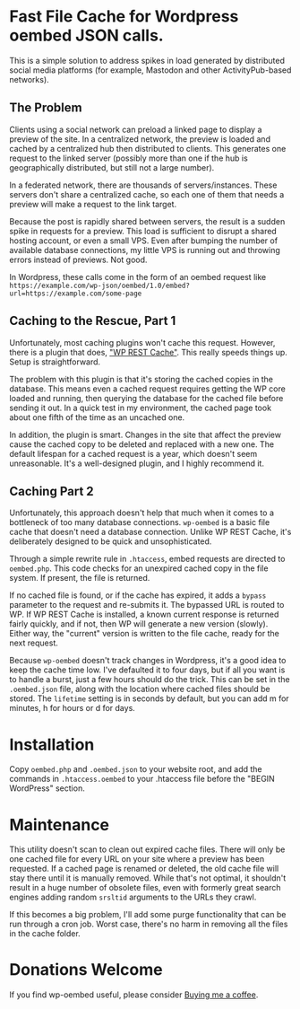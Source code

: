 # Fast File Cache for Wordpress oembed JSON calls.

This is a simple solution to address spikes in load generated by distributed social
media platforms (for example, Mastodon and other ActivityPub-based networks).

## The Problem

Clients using a social network can preload a linked page to display a preview of the site.
In a centralized network, the preview is loaded and cached by a centralized hub then
distributed to clients. This generates one request to the linked server
(possibly more than one if the hub is geographically distributed, but still not a large number).

In a federated network, there are thousands of servers/instances. These servers don't share a
centralized cache, so each one of them that needs a preview will make a request to the link target.

Because the post is rapidly shared between servers, the result is a sudden spike in requests for 
a preview. This load is sufficient to disrupt a shared hosting account, or even a small VPS. 
Even after bumping the number of available database connections, 
my little VPS is running out and throwing errors instead of previews. Not good.

In Wordpress, these calls come in the form of an oembed request like 
`https://example.com/wp-json/oembed/1.0/embed?url=https://example.com/some-page`

## Caching to the Rescue, Part 1

Unfortunately, most caching plugins won't cache this request. However, there is a plugin that
does, ["WP REST Cache"](https://wordpress.org/plugins/wp-rest-cache/). 
This really speeds things up. Setup is straightforward.

The problem with this plugin is that it's storing the cached copies in the database. 
This means even a cached request requires getting the WP core loaded and running, 
then querying the database for the cached file before sending it out. 
In a quick test in my environment, 
the cached page took about one fifth of the time as an uncached one.

In addition, the plugin is smart. Changes in the site that affect the preview 
cause the cached copy to be deleted and replaced with a new one. 
The default lifespan for a cached request is a year, which doesn't seem unreasonable.
It's a well-designed plugin, and I highly recommend it.

## Caching Part 2

Unfortunately, this approach doesn't help that much when it comes to a bottleneck of 
too many database connections. 
`wp-oembed` is a basic file cache that doesn't need a database connection.
Unlike WP REST Cache, it's deliberately designed to be quick and unsophisticated.

Through a simple rewrite rule in `.htaccess`, embed requests are directed to `oembed.php`.
This code checks for an unexpired cached copy in the file system. If present,
the file is returned.

If no cached file is found, or if the cache has expired,
it adds a `bypass` parameter to the request and re-submits it.
The bypassed URL is routed to WP. 
If WP REST Cache is installed, a known current response is returned fairly quickly, 
and if not, then WP will generate a new version (slowly).
Either way, the "current" version is written to the file cache, ready for the next request.

Because `wp-oembed` doesn't track changes in Wordpress,
it's a good idea to keep the cache time low.
I've defaulted it to four days, but if all you want is to handle a burst,
just a few hours should do the trick.
This can be set in the `.oembed.json` file, along with the location where cached files 
should be stored. The `lifetime` setting is in seconds by default, but you can add m for minutes,
h for hours or d for days.

# Installation

Copy `oembed.php` and `.oembed.json` to your website root, and add the commands in `.htaccess.oembed`
to your .htaccess file before the "BEGIN WordPress" section.

# Maintenance

This utility doesn't scan to clean out expired cache files.
There will only be one cached file for every URL on your site where a preview has been requested.
If a cached page is renamed or deleted, the old cache file will stay there until it is
manually removed.
While that's not optimal, it shouldn't result in a huge number of obsolete files, 
even with formerly great search engines adding random `srsltid` arguments to the URLs they crawl.

If this becomes a big problem, I'll add some purge functionality that can be run through a cron job.
Worst case, there's no harm in removing all the files in the cache folder.

# Donations Welcome

If you find wp-oembed useful, please consider
[Buying me a coffee](https://buymeacoffee.com/alanlangford).

